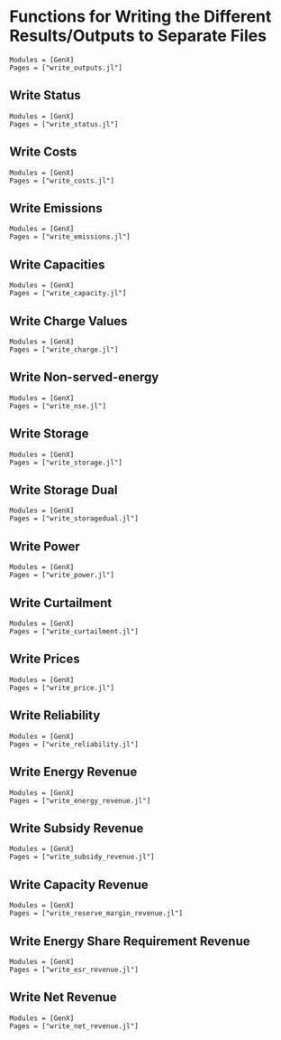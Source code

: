 # Functions for Writing the Different Results/Outputs to Separate Files
```@autodocs
Modules = [GenX]
Pages = ["write_outputs.jl"]
```

## Write Status
```@autodocs
Modules = [GenX]
Pages = ["write_status.jl"]
```

## Write Costs
```@autodocs
Modules = [GenX]
Pages = ["write_costs.jl"]
```

## Write Emissions
```@autodocs
Modules = [GenX]
Pages = ["write_emissions.jl"]
```

## Write Capacities
```@autodocs
Modules = [GenX]
Pages = ["write_capacity.jl"]
```

## Write Charge Values
```@autodocs
Modules = [GenX]
Pages = ["write_charge.jl"]
```

## Write Non-served-energy
```@autodocs
Modules = [GenX]
Pages = ["write_nse.jl"]
```

## Write Storage
```@autodocs
Modules = [GenX]
Pages = ["write_storage.jl"]
```

## Write Storage Dual
```@autodocs
Modules = [GenX]
Pages = ["write_storagedual.jl"]
```

## Write Power
```@autodocs
Modules = [GenX]
Pages = ["write_power.jl"]
```

## Write Curtailment
```@autodocs
Modules = [GenX]
Pages = ["write_curtailment.jl"]
```

## Write Prices
```@autodocs
Modules = [GenX]
Pages = ["write_price.jl"]
```

## Write Reliability
```@autodocs
Modules = [GenX]
Pages = ["write_reliability.jl"]
```
## Write Energy Revenue
```@autodocs
Modules = [GenX]
Pages = ["write_energy_revenue.jl"]
```

## Write Subsidy Revenue
```@autodocs
Modules = [GenX]
Pages = ["write_subsidy_revenue.jl"]
```

## Write Capacity Revenue
```@autodocs
Modules = [GenX]
Pages = ["write_reserve_margin_revenue.jl"]
```

## Write Energy Share Requirement Revenue
```@autodocs
Modules = [GenX]
Pages = ["write_esr_revenue.jl"]
```

## Write Net Revenue
```@autodocs
Modules = [GenX]
Pages = ["write_net_revenue.jl"]
```
